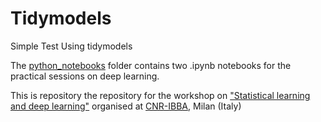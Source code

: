 # Tidymodels
Simple Test Using tidymodels

The [python_notebooks](python_notebooks) folder contains two .ipynb notebooks for the practical sessions on deep learning.

This is repository the repository for the workshop on ["Statistical learning and deep learning"](https://ibba.cnr.it/senza-categoria/save-the-date-30-31-gennaio-2023-workshop-statistical-learning-and-deep-learning-theoretical-background-and-hands-on-sessions) organised at [CNR-IBBA](https://ibba.cnr.it/), Milan (Italy)
